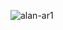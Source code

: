 <p align="left"> <img src="https://komarev.com/ghpvc/?username=alan-ar1&label=Profile%20views&color=0e75b6&style=flat" alt="alan-ar1" /> </p>
